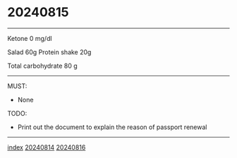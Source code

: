 <head><meta name="viewport" content="width=device-width, initial-scale=1.0, user-scalable=yes" /><meta charset="UTF-8"></head>

# 20240815

---

Ketone 0 mg/dl

Salad 60g
Protein shake 20g

Total carbohydrate 80 g

---

MUST:

- None

TODO:

- Print out the document to explain the reason of passport renewal

---

[index](../../index.html)
[20240814](20240814.html)
[20240816](20240816.html)
